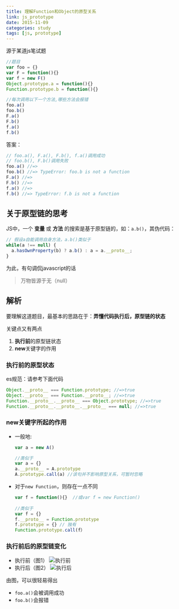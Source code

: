 ```yaml
---
title: 理解Function和Object的原型关系
link: js_prototype
date: 2015-11-09
categories: study
tags: [js, prototype]
---
```




源于某道js笔试题

```javascript
//题目
var foo = {}
var F = function(){}
var f = new F()
Object.prototype.a = function(){}
Function.prototype.b = function(){}

//每次调用以下一个方法,哪些方法会报错
foo.a()
foo.b()
F.a()
F.b()
f.a()
f.b()
```

答案：

```javascript
// foo.a(), F.a(), F.b(), f.a()调用成功
// foo.b(), F.b()调用失败
foo.a()	//=> 
foo.b() //=> TypeError: foo.b is not a function
F.a() //=>
F.b() //=>
f.a() //=>
f.b() //=> TypeError: f.b is not a function

```

## 关于原型链的思考

JS中，一个 **变量** 或 **方法** 的搜索是基于原型链的，如：`a.b()`，其伪代码：

``` javascript
// 假设a自能调用自身方法，a.b()类似于
while(a !== null) {
  a.hasOwnProperty(b) ? a.b() : a = a.__proto__;
}
```

为此，有句调侃javascript的话

> 万物皆源于无（null）

## 解析

要理解这道题目，最基本的思路在于：**弄懂代码执行后，原型链的状态**

关键点又有两点

1. **执行前**的原型链状态
2. **new**关键字的作用

### 执行前的原型状态

es规范：请参考下面代码

```javascript
Object.__proto__ === Function.prototype; //=>true
Object.__proto__ === Function.__proto__; //=>true
Function.__proto__.__proto__ === Object.prototype; //=>true
Function.__proto__.__proto__.__proto__ === null; //=>true
```

### new关键字所起的作用

- 一般地:

  ```javascript
  var a = new A()

  //类似于
  var a = {}
  a.__proto__ = A.prototype
  A.prototype.call(a) //该句并不影响原型关系，可暂时忽略
  ```

- 对于`new Function`，则存在一点不同

  ```javascript
  var f = function(){}  //或var f = new Function()
  	
  //类似于	
  var f = {}
  f.__proto__ = Function.prototype
  f.prototype = {} // 独有
  Function.prototype.call(f）
  ```



### 执行前后的原型链变化

- 执行前（图1）
  ![执行前](https://edeity.oss-cn-shenzhen.aliyuncs.com/2015/closure-before.jpg)
- 执行后（图2）
  ![执行后](https://edeity.oss-cn-shenzhen.aliyuncs.com/2015/closure-before.jpg)

由图，可以很轻易得出

- `foo.a()`会被调用成功
- `foo.b()`会报错